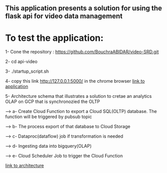 ## This application presents a solution for using the flask api for video data management

# To test the application:
1- Cone the repository : https://github.com/BouchraABIDAR/video-SRD.git

2- cd api-video

3- ./startup_script.sh

4- copy this link http://127.0.0.1:5000/ in the chrome browser <centre>[link to application](https://github.com/BouchraABIDAR/video-SRD/blob/main/images/application.PNG) </centre>

5- Architecture schema that illustrates a solution to cretae an analytics OLAP on GCP that is synchronozied the OLTP

--> a- Create Cloud Function to export a Cloud SQL(OLTP) database. The function will be triggered by pubsub topic

--> b- The process export of that database to Cloud Storage

--> c- Dataproc(dataflow) job if transformation is needed

--> d- Ingesting data into bigquery(OLAP)

--> e- Cloud Scheduler Job to trigger the Cloud Function

<centre>[link to architecture ](https://github.com/BouchraABIDAR/video-SRD/blob/main/images/archi.PNG) </centre>
 





